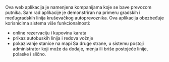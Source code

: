 Ova web aplikacija je namenjena kompanijama koje se bave prevozom putnika. Sam rad aplikacije je demonstriran na primeru gradskih i međugradskih linija kruševačkog autoprevoznika. Ova aplikacija obezbeđuje korisnicima sistema više funkcionalnosti:
-	online rezervaciju i kupovinu karata
-	prikaz autobuskih linija i redova vožnje
-	pokazivanje stanice na mapi
Sa druge strane, u sistemu postoji administrator koji može da dodaje, menja ili briše postojeće linije, polaske i slično. 

